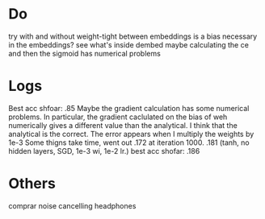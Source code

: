 # Do
try with and without weight-tight between embeddings
is a bias necessary in the embeddings?
see what's inside dembed
maybe calculating the ce and then the sigmoid has numerical problems

# Logs
Best acc shfoar: .85
Maybe the gradient calculation has some numerical problems. In particular, the gradient caclulated on the bias of weh numerically gives a different value than the analytical. I think that the analytical is the correct. The error appears when I multiply the weights by 1e-3
Some thigns take time, went out .172 at iteration 1000.
.181 (tanh, no hidden layers, SGD, 1e-3 wi, 1e-2 lr.)
best acc shofar: .186

# Others
comprar noise cancelling headphones
